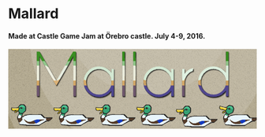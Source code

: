 # Mallard

#### Made at Castle Game Jam at Örebro castle. July 4-9, 2016.

![alt tag](https://raw.githubusercontent.com/tobnyl/Mallard/master/CJMMXVI/Assets/Textures/mallard.png)

